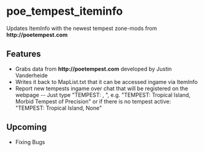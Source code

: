 # poe_tempest_iteminfo
Updates ItemInfo with the newest tempest zone-mods from __http://poetempest.com__

## Features
- Grabs data from __http://poetempest.com__ developed by Justin Vanderheide
- Writes it back to MapList.txt that it can be accessed ingame via ItemInfo
- Report new tempests ingame over chat that will be registered on the webpage
-- Just type "TEMPEST: <MAP>, <Temest Name>", e.g. "TEMPEST: Tropical Island, Morbid Tempest of Precision" or if there is no tempest active: "TEMPEST: Tropical Island, None"

## Upcoming
- Fixing Bugs

